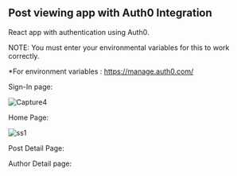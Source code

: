 ## Post viewing app with Auth0 Integration

 React app with authentication using Auth0.

NOTE: You must enter your environmental variables for this to work correctly.

*For environment variables : https://manage.auth0.com/ 

Sign-In page:

![Capture4](https://user-images.githubusercontent.com/52348398/147325592-19f9ed49-305e-4996-94e4-7ec9a892894e.PNG)


Home Page:

![ss1](https://user-images.githubusercontent.com/52348398/147328018-090ef886-a6b1-4d86-9921-dd6e99fa49be.PNG)



Post Detail Page:




Author Detail page:

